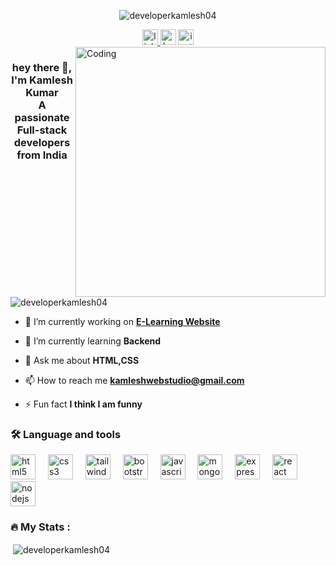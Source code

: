 <p align="center"> <img src="https://github-profile-trophy.vercel.app/?username=developerkamlesh04" alt="developerkamlesh04" /> </p>

<div align="center">
  <a href="www.linkedin.com/in/coder-kamlesh" target="_blank">
    <img src="https://img.shields.io/static/v1?message=LinkedIn&logo=linkedin&label=&color=0077B5&logoColor=white&labelColor=&style=for-the-badge" height="25" alt="linkedin logo"  />
  </a>
  <img src="https://img.shields.io/static/v1?message=HackerRank&logo=hackerrank&label=&color=2EC866&logoColor=white&labelColor=&style=for-the-badge" height="25" alt="hackerrank logo"  />
  <img src="https://img.shields.io/static/v1?message=Instagram&logo=instagram&label=&color=E4405F&logoColor=white&labelColor=&style=for-the-badge" height="25" alt="instagram logo"  />
</div>

<img align="right" alt="Coding" width="400" src="https://www.behance.net/gallery/161921919/Portrait-animated-gif/modules/913447149">

###

<h3 align="center">hey there 👋,  I'm Kamlesh Kumar<br>A passionate Full-stack developers from India</h3>

###

<p align="left"> <img src="https://komarev.com/ghpvc/?username=developerkamlesh04&label=Profile%20views&color=0e75b6&style=flat" alt="developerkamlesh04" /> </p>

- 🔭 I’m currently working on **[E-Learning Website](on-the-way)**

- 🌱 I’m currently learning **Backend**

- 💬 Ask me about **HTML,CSS**

- 📫 How to reach me **kamleshwebstudio@gmail.com**

- ⚡ Fun fact **I think I am funny**

<p align="left">
</p>

<h3 align="left">🛠 Language and tools</h3>

<div align="left">
  <img src="https://cdn.jsdelivr.net/gh/devicons/devicon/icons/html5/html5-original.svg" height="40" alt="html5 logo"  />
  <img width="12" />
  <img src="https://cdn.jsdelivr.net/gh/devicons/devicon/icons/css3/css3-original.svg" height="40" alt="css3 logo"  />
  <img width="12" />
  <img src="https://cdn.jsdelivr.net/gh/devicons/devicon/icons/tailwindcss/tailwindcss-original-wordmark.svg" height="40" alt="tailwindcss logo"  />
  <img width="12" />
  <img src="https://cdn.jsdelivr.net/gh/devicons/devicon/icons/bootstrap/bootstrap-original.svg" height="40" alt="bootstrap logo"  />
  <img width="12" />
  <img src="https://cdn.jsdelivr.net/gh/devicons/devicon/icons/javascript/javascript-original.svg" height="40" alt="javascript logo"  />
  <img width="12" />
  <img src="https://cdn.jsdelivr.net/gh/devicons/devicon/icons/mongodb/mongodb-original.svg" height="40" alt="mongodb logo"  />
  <img width="12" />
  <img src="https://cdn.jsdelivr.net/gh/devicons/devicon/icons/express/express-original.svg" height="40" alt="express logo"  />
  <img width="12" />
  <img src="https://cdn.jsdelivr.net/gh/devicons/devicon/icons/react/react-original.svg" height="40" alt="react logo"  />
  <img width="12" />
  <img src="https://cdn.jsdelivr.net/gh/devicons/devicon/icons/nodejs/nodejs-original.svg" height="40" alt="nodejs logo"  />
</div>


<h3 align="left">🔥   My Stats :</h3>
<p>&nbsp;<img align="center" src="https://github-readme-stats.vercel.app/api?username=developerkamlesh04&show_icons=true&locale=en" alt="developerkamlesh04" /></p>
